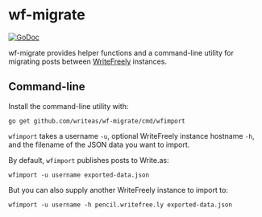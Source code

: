 # wf-migrate

[![GoDoc](https://godoc.org/github.com/writeas/wf-migrate?status.svg)](https://godoc.org/github.com/writeas/wf-migrate)

wf-migrate provides helper functions and a command-line utility for migrating posts between [WriteFreely](https://writefreely.org) instances.

## Command-line

Install the command-line utility with:

```
go get github.com/writeas/wf-migrate/cmd/wfimport
```

`wfimport` takes a username `-u`, optional WriteFreely instance hostname `-h`, and the filename of the JSON data you want to import.

By default, `wfimport` publishes posts to Write.as:

```
wfimport -u username exported-data.json
```

But you can also supply another WriteFreely instance to import to:

```
wfimport -u username -h pencil.writefree.ly exported-data.json
```
